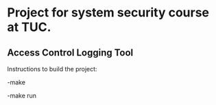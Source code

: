 # Project for system security course at TUC.
## Access Control Logging Tool
Instructions to build the project: <p>
-make <p>
-make run

